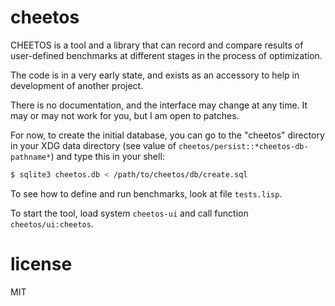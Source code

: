 # cheetos

CHEETOS is a tool and a library that can record and compare results of
user-defined benchmarks at different stages in the process of
optimization.

The code is in a very early state, and exists as an accessory to help
in development of another project.

There is no documentation, and the interface may change at any time.
It may or may not work for you, but I am open to patches.

For now, to create the initial database, you can go to the "cheetos"
directory in your XDG data directory (see value of
`cheetos/persist::*cheetos-db-pathname*`) and type this in your shell:

```sh
$ sqlite3 cheetos.db < /path/to/cheetos/db/create.sql
```

To see how to define and run benchmarks, look at file `tests.lisp`.

To start the tool, load system `cheetos-ui` and call function
`cheetos/ui:cheetos`.

# license

MIT
